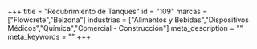 +++
title = "Recubrimiento de Tanques"
id = "109"
marcas = ["Flowcrete","Belzona"]
industrias = ["Alimentos y Bebidas","Dispositivos Médicos","Química","Comercial - Construcción"]
meta_description = ""
meta_keywords = ""
+++
